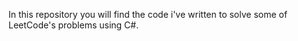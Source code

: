 In this repository you will find the code i've written to solve some of LeetCode's problems using C#.
